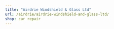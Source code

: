 ```yaml
---
title: "Airdrie Windshield & Glass Ltd"
url: /airdrie/airdrie-windshield-and-glass-ltd/
shop: car repair
---
```

